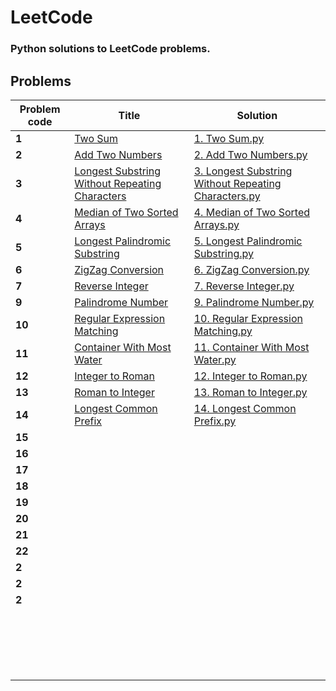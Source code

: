 # LeetCode
### Python solutions to LeetCode problems.

## Problems

| Problem code   | Title  | Solution  |
| ------------ | ------------ | ------------ |
| **1**  | [Two Sum](https://leetcode.com/problems/two-sum/ "Two Sum")  | [1. Two Sum.py](https://github.com/anubhab-code/LeetCode/blob/master/1.%20Two%20Sum.py "1. Two Sum.py")  |
| **2**  | [Add Two Numbers](https://leetcode.com/problems/add-two-numbers/ "Add Two Numbers")  | [2. Add Two Numbers.py](https://github.com/anubhab-code/LeetCode/blob/master/2.%20Add%20Two%20Numbers.py "2. Add Two Numbers.py")  |
| **3**  | [Longest Substring Without Repeating Characters](https://leetcode.com/problems/longest-substring-without-repeating-characters/ "Longest Substring Without Repeating Characters")  | [3. Longest Substring Without Repeating Characters.py](https://github.com/anubhab-code/LeetCode/blob/master/3.%20Longest%20Substring%20Without%20Repeating%20Characters.py "3. Longest Substring Without Repeating Characters.py")  |
| **4**  | [Median of Two Sorted Arrays](https://leetcode.com/problems/median-of-two-sorted-arrays/ "Median of Two Sorted Arrays")  | [4. Median of Two Sorted Arrays.py](https://github.com/anubhab-code/LeetCode/blob/master/4.%20Median%20of%20Two%20Sorted%20Arrays.py "4. Median of Two Sorted Arrays.py")  |
| **5**  | [Longest Palindromic Substring](https://leetcode.com/problems/longest-palindromic-substring/ "Longest Palindromic Substring")  | [5. Longest Palindromic Substring.py](https://github.com/anubhab-code/LeetCode/blob/master/5.%20Longest%20Palindromic%20Substring.py "5. Longest Palindromic Substring.py")  |
| **6**  | [ZigZag Conversion](https://leetcode.com/problems/zigzag-conversion/ "ZigZag Conversion")  | [6. ZigZag Conversion.py](https://github.com/anubhab-code/LeetCode/blob/master/6.%20ZigZag%20Conversion.py "6. ZigZag Conversion.py")  |
| **7**  | [Reverse Integer](https://leetcode.com/problems/reverse-integer/ "Reverse Integer")  | [7. Reverse Integer.py](https://github.com/anubhab-code/LeetCode/blob/master/7.%20Reverse%20Integer.py "7. Reverse Integer.py")  |
| **9**  | [Palindrome Number](https://leetcode.com/problems/palindrome-number/ "Palindrome Number")  | [9. Palindrome Number.py](https://github.com/anubhab-code/LeetCode/blob/master/9.%20Palindrome%20Number.py "9. Palindrome Number.py")  |
| **10**  | [Regular Expression Matching](https://leetcode.com/problems/regular-expression-matching/ "Regular Expression Matching")  | [10. Regular Expression Matching.py](https://github.com/anubhab-code/LeetCode/blob/master/10.%20Regular%20Expression%20Matching.py "10. Regular Expression Matching.py")  |
| **11**  | [Container With Most Water](https://leetcode.com/problems/container-with-most-water/ "Container With Most Water")  | [11. Container With Most Water.py](https://github.com/anubhab-code/LeetCode/blob/master/11.%20Container%20With%20Most%20Water.py "11. Container With Most Water.py")  |
| **12**  | [Integer to Roman](https://leetcode.com/problems/integer-to-roman/ "Integer to Roman")  | [12. Integer to Roman.py](https://github.com/anubhab-code/LeetCode/blob/master/12.%20Integer%20to%20Roman.py "12. Integer to Roman.py")  |
| **13**  | [Roman to Integer](https://leetcode.com/problems/roman-to-integer/ "Roman to Integer")  | [13. Roman to Integer.py](https://github.com/anubhab-code/LeetCode/blob/master/13.%20Roman%20to%20Integer.py "13. Roman to Integer.py")  |
| **14**  | [Longest Common Prefix](https://leetcode.com/problems/longest-common-prefix/ "Longest Common Prefix")  | [14. Longest Common Prefix.py](https://github.com/anubhab-code/LeetCode/blob/master/14.%20Longest%20Common%20Prefix.py "14. Longest Common Prefix.py")  |
| **15**  |   |   |
| **16**  |   |   |
| **17**  |   |   |
| **18**  |   |   |
| **19**  |   |   |
| **20**  |   |   |
| **21**  |   |   |
| **22**  |   |   |
| **2**  |   |   |
| **2**  |   |   |
| **2**  |   |   |
|   |   |   |
|   |   |   |
|   |   |   |
|   |   |   |
|   |   |   |
|   |   |   |
|   |   |   |
|   |   |   |
|   |   |   |
|   |   |   |
|   |   |   |
|   |   |   |
|   |   |   |
|   |   |   |
|   |   |   |
|   |   |   |
|   |   |   |
|   |   |   |
|   |   |   |
